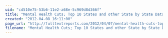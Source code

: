 ```yaml
---
uid: "cd510e75-53b6-11e2-a68e-5c969d8d366f"
title: "Mental Health Cuts; Top 10 States and other State by State Data Released; Medicaid Squeeze is Part of the Crisis | Full Text Reports..."
created: "2012-04-08 16:11:00"
page_url: "http://fulltextreports.com/2012/04/07/mental-health-cuts-top-10-states-and-other-state-by-state-data-released-medicaid-squeeze-is-part-of-the-crisis/"
filename: "Mental Health Cuts; Top 10 States and other State by State Data Released; Medicaid Squeeze is Part of the Crisis | Full Text Reports.html"
---
```

